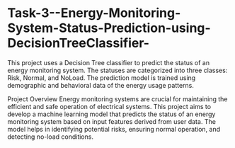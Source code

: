 # Task-3--Energy-Monitoring-System-Status-Prediction-using-DecisionTreeClassifier-
This project uses a Decision Tree classifier to predict the status of an energy monitoring system. The statuses are categorized into three classes: Risk, Normal, and NoLoad. The prediction model is trained using demographic and behavioral data of the energy usage patterns.

Project Overview
Energy monitoring systems are crucial for maintaining the efficient and safe operation of electrical systems. This project aims to develop a machine learning model that predicts the status of an energy monitoring system based on input features derived from user data. The model helps in identifying potential risks, ensuring normal operation, and detecting no-load conditions.

